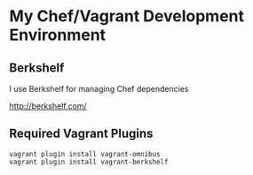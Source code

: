 # My Chef/Vagrant Development Environment

## Berkshelf 

I use Berkshelf for managing Chef dependencies

http://berkshelf.com/


## Required Vagrant Plugins

    vagrant plugin install vagrant-omnibus
    vagrant plugin install vagrant-berkshelf
